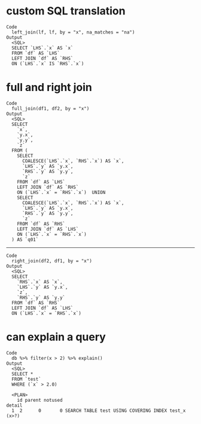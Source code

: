 # custom SQL translation

    Code
      left_join(lf, lf, by = "x", na_matches = "na")
    Output
      <SQL>
      SELECT `LHS`.`x` AS `x`
      FROM `df` AS `LHS`
      LEFT JOIN `df` AS `RHS`
      ON (`LHS`.`x` IS `RHS`.`x`)

# full and right join

    Code
      full_join(df1, df2, by = "x")
    Output
      <SQL>
      SELECT
        `x`,
        `y.x`,
        `y.y`,
        `z`
      FROM (
        SELECT
          COALESCE(`LHS`.`x`, `RHS`.`x`) AS `x`,
          `LHS`.`y` AS `y.x`,
          `RHS`.`y` AS `y.y`,
          `z`
        FROM `df` AS `LHS`
        LEFT JOIN `df` AS `RHS`
        ON (`LHS`.`x` = `RHS`.`x`)  UNION
        SELECT
          COALESCE(`LHS`.`x`, `RHS`.`x`) AS `x`,
          `LHS`.`y` AS `y.x`,
          `RHS`.`y` AS `y.y`,
          `z`
        FROM `df` AS `RHS`
        LEFT JOIN `df` AS `LHS`
        ON (`LHS`.`x` = `RHS`.`x`)
      ) AS `q01`

---

    Code
      right_join(df2, df1, by = "x")
    Output
      <SQL>
      SELECT
        `RHS`.`x` AS `x`,
        `LHS`.`y` AS `y.x`,
        `z`,
        `RHS`.`y` AS `y.y`
      FROM `df` AS `RHS`
      LEFT JOIN `df` AS `LHS`
      ON (`LHS`.`x` = `RHS`.`x`)

# can explain a query

    Code
      db %>% filter(x > 2) %>% explain()
    Output
      <SQL>
      SELECT *
      FROM `test`
      WHERE (`x` > 2.0)
      
      <PLAN>
        id parent notused                                              detail
      1  2      0       0 SEARCH TABLE test USING COVERING INDEX test_x (x>?)

